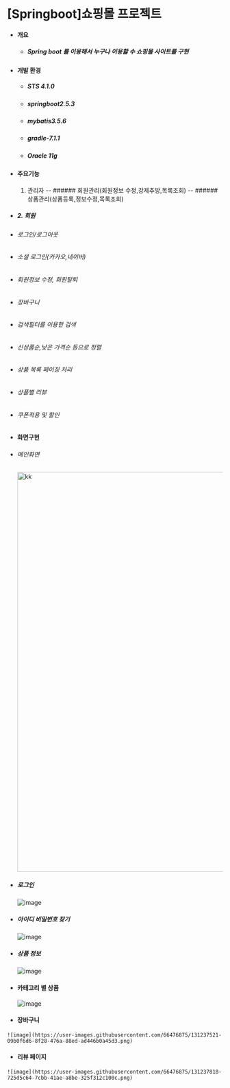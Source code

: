#  [Springboot]쇼핑몰 프로젝트
- #### 개요
  - ##### Spring boot 를 이용해서 누구나 이용핧 수 쇼핑몰 사이트를 구현


- #### 개발 환경
  - ##### STS 4.1.0
  - ##### springboot2.5.3
  - ##### mybatis3.5.6
  - ##### gradle-7.1.1
  - ##### Oracle 11g


- #### 주요기능


  1. 관리자
    -- ###### 회원관리(회원정보 수정,강제추방,목록조회)
    -- ###### 상품관리(상품등록,정보수정,목록조회)
 
- ##### 2. 회원

 - ###### 로그인/로그아웃
 - ###### 소셜 로그인(카카오,네이버)
 - ###### 회원정보 수정, 회원탈퇴
 - ###### 장바구니
 - ###### 검색필터를 이용한 검색
 - ###### 신상품순,낮은 가격순 등으로 정렬
 - ###### 상품 목록 페이징 처리
 - ###### 상품별 리뷰
 - ###### 쿠폰적용 및 할인
 
 - #### 화면구현
  - ###### 메인화면
    <img width="933" alt="kk" src="https://user-images.githubusercontent.com/66476875/131237312-f47e6d61-bda2-4466-92ac-b7e70e862eca.PNG">
    
  - ##### 로그인
    ![image](https://user-images.githubusercontent.com/66476875/131237324-9582f2c8-55b7-4c3e-a272-23a1b14507bd.png)
    
  - ##### 아이디 비밀번호 찾기
    ![image](https://user-images.githubusercontent.com/66476875/131237872-dffc4daf-08de-46d6-b5d4-7fa480a30a6c.png)
    
  - ##### 상품 정보
    ![image](https://user-images.githubusercontent.com/66476875/131237566-168e887b-85fd-4e2e-9976-aa4270972109.png)

  - #### 카테고리 별 상품
    ![image](https://user-images.githubusercontent.com/66476875/131237600-37a0b8d7-0001-44c9-a4c0-0759dd3d757d.png)
   
   - #### 장바구니
    ![image](https://user-images.githubusercontent.com/66476875/131237521-09b0f6d6-8f28-476a-88ed-ad446b0a45d3.png)
    
   - #### 리뷰 페이지
    ![image](https://user-images.githubusercontent.com/66476875/131237818-725d5c64-7cbb-41ae-a8be-325f312c100c.png)

   




  
